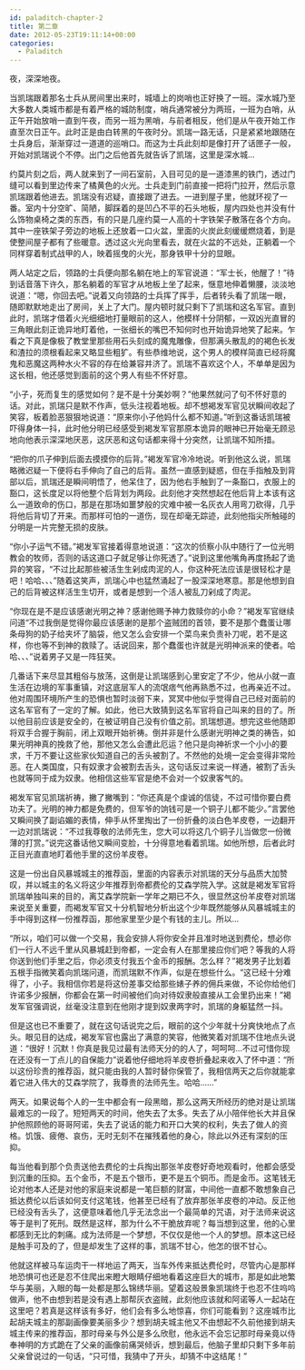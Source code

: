 ```yaml
---
id: paladitch-chapter-2
title: 第二章
date: 2012-05-23T19:11:14+00:00
categories:
  - Paladitch
---
```


夜，深深地夜。

当凯瑞跟着那名士兵从房间里出来时，城墙上的岗哨也正好换了一班。深水城乃至大多数人类城市都是有着严格的城防制度，哨兵通常被分为两班，一班为白哨，从正午开始放哨一直到午夜，而另一班为黑哨，与前者相反，他们是从午夜开始工作直至次日正午。此时正是由白转黑的午夜时分。凯瑞一路无话，只是紧紧地跟随在士兵身后，渐渐穿过一道道的巡哨口。而这为士兵此刻却是像打开了话匣子一般，开始对凯瑞说个不停。出门之后他首先就告诉了凯瑞，这里是深水城&#8230;

约莫片刻之后，两人就来到了一间石室前，入目可见的是一道漆黑的铁门，透过门缝可以看到里边传来了橘黄色的火光。士兵走到门前直接一把将门拉开，然后示意凯瑞跟着他进去。凯瑞没有迟疑，直接跟了进去。一进到屋子里，他就环视了一番。室内十分空旷、简陋，脚踩着的是凹凸不平的石头地板，屋内四处也并没有什么饰物桌椅之类的东西，有的只是几座约莫一人高的十字铁架子散落在各个方向。其中一座铁架子旁边的地板上还放着一口火盆，里面的火炭此刻缓缓燃烧着，到是使整间屋子都有了些暖意。透过这火光向里看去，就在火盆的不远处，正躺着一个同样穿着制式战甲的人，映着摇曳的火光，那身铁甲十分的显眼。

两人站定之后，领路的士兵便向那名躺在地上的军官说道：“军士长，他醒了！”待到话音落下许久，那名躺着的军官才从地板上坐了起来，惬意地伸着懒腰，淡淡地说道：“嗯，你回去吧。”说着又向领路的士兵挥了挥手，后者转头看了凯瑞一眼，随即默默地走出了房间，关上了大门。屋内顿时就只剩下了凯瑞和这名军官。直到此时，凯瑞才借着火光细细地打量眼前的这人，他模样十分阴郁，一双凶光直冒的三角眼此刻正诡异地盯着他，一张细长的嘴巴不知何时也开始诡异地笑了起来。乍看之下真是像极了教堂里那些用石头刻成的魔鬼雕像，但那满头散乱的的褐色长发和渣拉的须根看起来又略显些粗犷。有些恭维地说，这个男人的模样简直已经将魔鬼和恶魔这两种水火不容的存在给兼容并济了。凯瑞不喜欢这个人，不单单是因为这长相，他还感觉到面前的这个男人有些不怀好意。

“小子，死而复生的感觉如何？是不是十分美妙啊？”他果然就问了句不怀好意的话。对此，凯瑞只是默不作声，低头注视着地板。却不想褐发军官见状瞬间收起了笑容，板着脸恶狠狠地说道：“原来你小子他妈什么都不知道。”听到这番话凯瑞被吓得身体一抖，此时他分明已经感受到褐发军官那原本诡异的眼神已开始毫无顾忌地向他表示深深地厌恶，这厌恶和这句话都来得十分突然，让凯瑞不知所措。

“把你的爪子伸到后面去摸摸你的后背。”褐发军官冷冷地说。听到他这么说，凯瑞略微迟疑一下便将右手伸向了自己的后背。虽然一直感到疑惑，但在手指触及到背部以后，凯瑞还是瞬间明悟了，他呆住了，因为他右手触到了一条豁口，衣服上的豁口，这长度足以将他整个后背划为两段。此刻他才突然想起在他后背上本该有这么一道致命的伤口，那是在那场如噩梦般的灾难中被一名灰衣人用弯刀砍得，几乎将他后背切了开来。而那样可怕的一道伤，现在却毫无踪迹，此刻他指尖所触碰的分明是一片完整无损的皮肤。

“你小子运气不错。”褐发军官接着得意地说道：“这次的侦察小队中随行了一位光明教会的牧师，否则的话这道口子就足够让你死透了。”说到这里他嘴角再度扬起了诡异的笑容，“不过比起那些被活生生剁成肉泥的人，你这种死法应该是很轻松才是吧！哈哈、、、”随着这笑声，凯瑞心中也猛然涌起了一股深深地寒意。那是他想到自己的后背被这样活生生切开，或者是想到一个活人被乱刀剁成了肉泥。

“你现在是不是应该感谢光明之神？感谢他赐予神力救赎你的小命？”褐发军官继续问道“不过我倒是觉得你最应该感谢的是那个盗贼团的首领，要不是那个蠢蛋让哪条母狗的奶子给夹坏了脑袋，他又怎么会安排一个菜鸟来负责补刀呢，若不是这样，你也等不到神的救赎了。话说回来，那个蠢蛋也许就是光明神派来的使者。哈哈、、、”说着男子又是一阵狂笑。

几番话下来尽显其粗俗与放荡，这倒是让凯瑞感到心里安定了不少，他从小就一直生活在边境的军事重镇，对这底层军人的流氓痞气他再熟悉不过，也再亲近不过。他对周围环境所产生的恐惧也暂时淡弱下来，冥冥中他似乎觉得自己已经对面前的这名军官有了一定的了解。如此，他已大致猜到这名军官将自己叫来的目的了。所以他目前应该是安全的，在被证明自己没有价值之前。凯瑞想道。想完这些他随即将双手合握于胸前，闭上双眼开始祈祷。倒并非是什么感谢光明神之类的祷告，如果光明神真的挽救了他，那他又怎么会遭此厄运？他只是向神祈求一个小小的要求，千万不要让这些家伙知道自己的舌头被割了。不然他的处境一定会变得非常险恶。在人类国度，只有奴隶才会被割去舌头，这句话反过来说一样通，被割了舌头也就等同于成为奴隶。他相信这些军官是绝不会对一个奴隶客气的。

褐发军官见凯瑞祈祷，撇了撇嘴到：“你还真是个虔诚的信徒，不过可惜你要白费功夫了。光明的神力都是免费的，但军爷的饷钱可是一个铜子儿都不能少。”言罢他又瞬间换了副谄媚的表情，伸手从怀里掏出了一份折叠的淡白色羊皮卷，一边翻开一边对凯瑞说：“不过我尊敬的法师先生，您大可以将这几个铜子儿当做您一份微薄的打赏。”说完这番话他又瞬间变脸，十分得意地看着凯瑞。如他所想，后者此时正目光直直地盯着他手里的这份羊皮卷。

这是一份出自风暴城城主的推荐函，里面的内容表示对凯瑞的天分与品质大加赞叹，并以城主的名义将这少年推荐到帝都费伦的艾森学院入学。这就是褐发军官将凯瑞单独叫来的目的，离艾森学院新一学年之期已不久，很显然这份羊皮卷对凯瑞来说至关重要，而褐发军官又十分机智地分析出这个少年既然能够从风暴城城主的手中得到这样一份推荐函，那他家里至少是个有钱的主儿。所以&#8230;

“所以，咱们可以做一个交易，我会安排人将你安全并且准时地送到费伦，想必你们一行人不远千里从风暴城赶到帝都，一定会有人在那里接应你们吧？等我的人将你送到他们手里之后，你必须支付我五个金币的报酬。怎么样？”褐发男子比划着五根手指微笑着向凯瑞问道，而凯瑞默不作声，似是在想些什么。“这已经十分难得了，小子。我相信你若是将这份差事交给那些婊子养的佣兵来做，不论你给他们许诺多少报酬，你都会在第一时间被他们向对待奴隶般直接从工会里扔出来！”褐发军官强调说，丝毫没注意到在他刚才提到奴隶两字时，凯瑞的身躯猛然一抖。

但是这也已不重要了，就在这句话说完之后，眼前的这个少年就十分爽快地点了点头。眼见目的达成，褐发军官也露出了满意的笑容，他微笑着对凯瑞不住地点头说道：“很好！沉默！你真是我见过最有法师天分的的人了，呵呵呵&#8230;不过可惜你现在还没有一丁点儿的自保能力”说着他仔细地将羊皮卷折叠起来收入了怀中道：“所以这份珍贵的推荐函，就只能由我的人暂时替你保管了，我相信两天之后你就能拿着它进入伟大的艾森学院了，我尊贵的法师先生。哈哈&#8230;&#8230;”

两天。如果说每个人的一生中都会有一段黑暗，那么这两天所经历的绝对是让凯瑞最难忘的一段了。短短两天的时间，他失去了太多。失去了从小陪伴他长大并且保护他照顾他的哥哥阿诺，失去了说话的能力和开口大笑的权利，失去了做人的资格。饥饿、疲倦、哀伤，无时无刻不在摧残着他的身心，除此以外还有深刻的压抑。

每当他看到那个负责送他去费伦的士兵掏出那张羊皮卷好奇地观看时，他都会感受到沉重的压抑。五个金币，不是五个银币，更不是五个铜币。而是金币。这笔钱无论对他本人还是对他的家庭来说都是一笔巨额的财富，中间他一直都不敢想象自己抵达费伦以后该如何支付这笔钱，他甚至已经有了放弃那张羊皮卷的冲动。反正他已经没有舌头了，这便意味着他几乎无法念出一个最简单的咒语，对于法师来说这等于是判了死刑。既然是这样，那为什么不干脆放弃呢？每当想到这里，他的心里都感到无比的刺痛。成为法师是一个梦想，不仅仅是他一个人的梦想。原本这已经是触手可及的了，但是却发生了这样的事，凯瑞不甘心，他怎的很不甘心。

他就这样被马车运肉干一样地运了两天，当车外传来抵达费伦时，尽管内心是那样地恐惧可也还是忍不住爬出来瞪大眼睛仔细地看着这座巨大的城市，那是如此地繁华与美丽，入眼的每一处都是那么锦绣华丽。望着这般景象凯瑞终于也忍不住呜呜做声，他不由想到若是没有遇上那帮灰衣盗贼，此刻他应该就和阿诺等人一起站在这里吧？若真是这样该有多好，他们会有多么地惊喜，你们可能看到？这座城市比起胡夫城主的那副画像要美丽多少？想到胡夫城主他又不由想起不久前他接到胡夫城主传来的推荐函，那时母亲与外公是多么欣慰，他永远不会忘记那时母亲竟以侍奉神明的方式跪在了父亲的画像前痛哭倾诉，想到最后，他脑子里却只剩下多年前父亲曾说过的一句话，“只可惜，我猜中了开头，却猜不中这结尾！”
